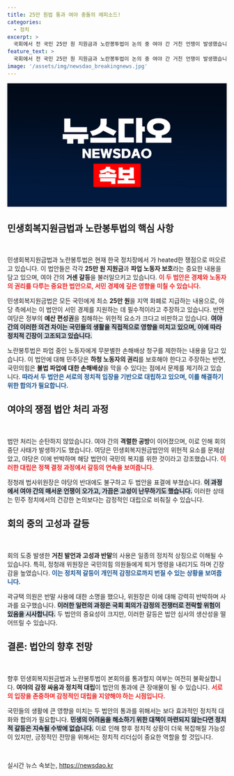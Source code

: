 ```yaml
---
title: 25만 원법 통과 여야 충돌의 에피소드!
categories:
  - 정치
excerpt: >
  국회에서 전 국민 25만 원 지원금과 노란봉투법이 논의 중 여야 간 거친 언쟁이 발생했습니다. 감정싸움 속에서 법안이 통과되었지만, 민생에 대한 진정한 논의는 미흡하다는 비판이 제기되고 있습니다.
feature_text: >
  국회에서 전 국민 25만 원 지원금과 노란봉투법이 논의 중 여야 간 거친 언쟁이 발생했습니다. 감정싸움 속에서 법안이 통과되었지만, 민생에 대한 진정한 논의는 미흡하다는 비판이 제기되고 있습니다.
image: '/assets/img/newsdao_breakingnews.jpg'
---
```


<p><img src="/assets/img/newsdao_breakingnews.jpg" alt="flaretime 속보" /></p>

<h2 data-ke-size="size26">민생회복지원금법과 노란봉투법의 핵심 사항</h2>

<p data-ke-size="size16">&nbsp;</p>

<p>민생회복지원금법과 노란봉투법은 현재 한국 정치장에서 가 heated한 쟁점으로 떠오르고 있습니다. 이 법안들은 각각 <b>25만 원 지원금</b>과 <b>파업 노동자 보호</b>라는 중요한 내용을 담고 있으며, 여야 간의 <b>거센 갈등</b>을 불러일으키고 있습니다. <b><span style="color: #ee2323;">이 두 법안은 경제와 노동자의 권리를 다루는 중요한 법안으로, 서민 경제에 깊은 영향을 미칠 수 있습니다.</span></b></p>

<p>민생회복지원금법은 모든 국민에게 최소 <b>25만 원</b>을 지역 화폐로 지급하는 내용으로, 야당 측에서는 이 법안이 서민 경제를 지원하는 데 필수적이라고 주장하고 있습니다. 반면 여당은 정부의 <b>예산 편성권</b>을 침해하는 위헌적 요소가 크다고 비판하고 있습니다. <b><span style="background-color: #21538527;">여야 간의 이러한 의견 차이는 국민들의 생활을 직접적으로 영향을 미치고 있으며, 이에 따라 정치적 긴장이 고조되고 있습니다.</span></b></p>

<p>노란봉투법은 파업 중인 노동자에게 무분별한 손해배상 청구를 제한하는 내용을 담고 있습니다. 이 법안에 대해 민주당은 <b>하청 노동자의 권리</b>를 보호해야 한다고 주장하는 반면, 국민의힘은 <b>불법 파업에 대한 손해배상</b>을 막을 수 있다는 점에서 문제를 제기하고 있습니다. <b><span style="color: #1a5490;">따라서 두 법안은 서로의 정치적 입장을 기반으로 대립하고 있으며, 이를 해결하기 위한 합의가 필요합니다.</span></b></p>

<h2 data-ke-size="size26">여야의 쟁점 법안 처리 과정</h2>

<p data-ke-size="size16">&nbsp;</p>

<p>법안 처리는 순탄하지 않았습니다. 여야 간의 <b>격렬한 공방</b>이 이어졌으며, 이로 인해 회의 중단 사태가 발생하기도 했습니다. 여당은 민생회복지원금법안의 위헌적 요소를 문제삼았고, 야당은 이에 반박하며 해당 법안이 국민의 복지를 위한 것이라고 강조했습니다. <b><span style="color: #ee2323;">이러한 대립은 정책 결정 과정에서 갈등의 연속을 보여줍니다.</span></b></p>

<p>정청래 법사위원장은 야당의 반대에도 불구하고 두 법안을 표결에 부쳤습니다. <b><span style="background-color: #21538527;">이 과정에서 여야 간의 매서운 언쟁이 오가고, 가끔은 고성이 난무하기도 했습니다.</span></b> 이러한 상태는 민주 정치에서의 건강한 논의보다는 감정적인 대립으로 비춰질 수 있습니다.</p>

<h2 data-ke-size="size26">회의 중의 고성과 갈등</h2>

<p data-ke-size="size16">&nbsp;</p>

<p>회의 도중 발생한 <b>거친 발언과 고성과 반말</b>의 사용은 일종의 정치적 상징으로 이해될 수 있습니다. 특히, 정청래 위원장은 국민의힘 의원들에게 퇴거 명령을 내리기도 하며 긴장감을 높였습니다. <b><span style="color: #1a5490;">이는 정치적 갈등이 개인적 감정으로까지 번질 수 있는 상황을 보여줍니다.</span></b></p>

<p>곽규택 의원은 반말 사용에 대한 소명을 했으나, 위원장은 이에 대해 강력히 반박하며 사과를 요구했습니다. <b><span style="background-color: #21538527;">이러한 일련의 과정은 국회 회의가 감정의 전쟁터로 전락할 위험이 있음을 시사합니다.</span></b> 두 법안의 중요성이 크지만, 이러한 갈등은 법안 심사의 생산성을 떨어뜨릴 수 있습니다.</p>

<h2 data-ke-size="size26">결론: 법안의 향후 전망</h2>

<p data-ke-size="size16">&nbsp;</p>

<p>향후 민생회복지원금법과 노란봉투법이 본회의를 통과할지 여부는 여전히 불확실합니다. <b>여야의 감정 싸움과 정치적 대립</b>이 법안의 통과에 큰 장애물이 될 수 있습니다. <b><span style="color: #ee2323;">서로의 입장을 존중하며 감정적인 대립을 지양해야 하는 시점입니다.</span></b></p>

<p>국민들의 생활에 큰 영향을 미치는 두 법안의 통과를 위해서는 보다 효과적인 정치적 대화와 합의가 필요합니다. <b><span style="background-color: #21538527;">민생의 어려움을 해소하기 위한 대책이 마련되지 않는다면 정치적 갈등은 지속될 수밖에 없습니다.</span></b> 이로 인해 향후 정치적 상황이 더욱 복잡해질 가능성이 있지만, 긍정적인 전망을 위해서는 정치적 리더십이 중요한 역할을 할 것입니다.</p>

<p data-ke-size="size16">&nbsp;</p>
실시간 뉴스 속보는, <a href="https://newsdao.kr" rel="dofollow">https://newsdao.kr</a>


